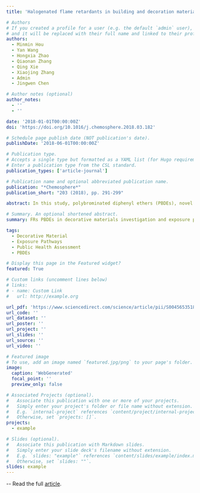 ```yaml
---
title: 'Halogenated flame retardants in building and decoration materials in China: Implications for human exposure via inhalation and dust ingestion'

# Authors
# If you created a profile for a user (e.g. the default `admin` user), write the username (folder name) here
# and it will be replaced with their full name and linked to their profile.
authors:
  - Minmin Hou
  - Yan Wang
  - Hongxia Zhao
  - Qiaonan Zhang
  - Qing Xie
  - Xiaojing Zhang
  - Admin
  - Jingwen Chen

# Author notes (optional)
author_notes:
  - ''
  - ''

date: '2018-01-01T00:00:00Z'
doi: 'https://doi.org/10.1016/j.chemosphere.2018.03.182'

# Schedule page publish date (NOT publication's date).
publishDate: '2018-06-01T00:00:00Z'

# Publication type.
# Accepts a single type but formatted as a YAML list (for Hugo requirements).
# Enter a publication type from the CSL standard.
publication_types: ['article-journal']

# Publication name and optional abbreviated publication name.
publication: "*Chemosphere*"
publication_short: "203 (2018), pp. 291-299"

abstract: In this study, polybrominated diphenyl ethers (PBDEs), novel brominated flame retardants (NBFRs), and dechlorane plus (DPs) were analyzed in seven categories of building and decoration materials. The total concentrations of analyzed FRs ranged from 1.19 ng/g (diatomite powder) to 9532 ng/g (expanded polystyrene panel). Relatively high concentrations were detected in foam samples and PVC materials, followed by sealing materials, boards, wallpaper, paints, and wall decoration powders. BDE209 was the most detected compound with the highest concentrations in almost all materials, followed by decabromodiphenyl ethane (DBDPE), which was consistent with their productions and consumptions in China. The estimated PBDE concentrations in air and dust based on material concentration and emission rate were comparable with those detected in real samples. Adult and infant exposures via inhalation and dust ingestion were assessed. The estimated exposures to BDE209 via dust ingestion were 1.36 and 0.12 ng/(kg bw d), which were 19- and 4-fold higher than those via inhalation for infants and adults, respectively. This suggested that dust ingestion was a significant pathway of human BDE209 exposure, especially for infants. For the other PBDE congeners (∑7PBDEs), the estimated exposures via inhalation were 2.60 and 1.32 ng/(kg bw d) for infants and adults, respectively. Despite the low estimated human exposures to PBDEs compared to the oral reference doses, the exposure associated with building and decoration materials still requires more attention because of the potential risks from other exposure pathways and undetected FRs in those materials.

# Summary. An optional shortened abstract.
summary: FRs PBDEs in decorative materials investigation and exposure pathways. 

tags:
  - Decorative Material
  - Exposure Pathways
  - Public Health Assessment
  - PBDEs

# Display this page in the Featured widget?
featured: True

# Custom links (uncomment lines below)
# links:
# - name: Custom Link
#   url: http://example.org

url_pdf: 'https://www.sciencedirect.com/science/article/pii/S0045653518306106/pdfft?md5=bc749fa7613d92a6a546e257f36cdc63&pid=1-s2.0-S0045653518306106-main.pdf'
url_code: ''
url_dataset: ''
url_poster: ''
url_project: ''
url_slides: ''
url_source: ''
url_video: ''

# Featured image
# To use, add an image named `featured.jpg/png` to your page's folder.
image:
  caption: 'WebGenerated'
  focal_point: ''
  preview_only: false

# Associated Projects (optional).
#   Associate this publication with one or more of your projects.
#   Simply enter your project's folder or file name without extension.
#   E.g. `internal-project` references `content/project/internal-project/index.md`.
#   Otherwise, set `projects: []`.
projects:
  - example

# Slides (optional).
#   Associate this publication with Markdown slides.
#   Simply enter your slide deck's filename without extension.
#   E.g. `slides: "example"` references `content/slides/example/index.md`.
#   Otherwise, set `slides: ""`.
slides: example
---
```


-- Read the full [article](https://www.sciencedirect.com/science/article/pii/S0045653518306106).

